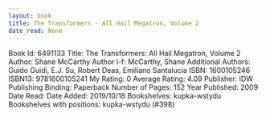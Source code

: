 ```yaml
---
layout: book
title: The Transformers - All Hail Megatron, Volume 2
date_read: None
---
```


Book Id: 6491133
Title: The Transformers: All Hail Megatron, Volume 2
Author: Shane McCarthy
Author l-f: McCarthy, Shane
Additional Authors: Guido Guidi, E.J. Su, Robert Deas, Emiliano Santalucia
ISBN: 1600105246
ISBN13: 9781600105241
My Rating: 0
Average Rating: 4.09
Publisher: IDW Publishing
Binding: Paperback
Number of Pages: 152
Year Published: 2009
Date Read: 
Date Added: 2019/10/18
Bookshelves: kupka-wstydu
Bookshelves with positions: kupka-wstydu (#398)

